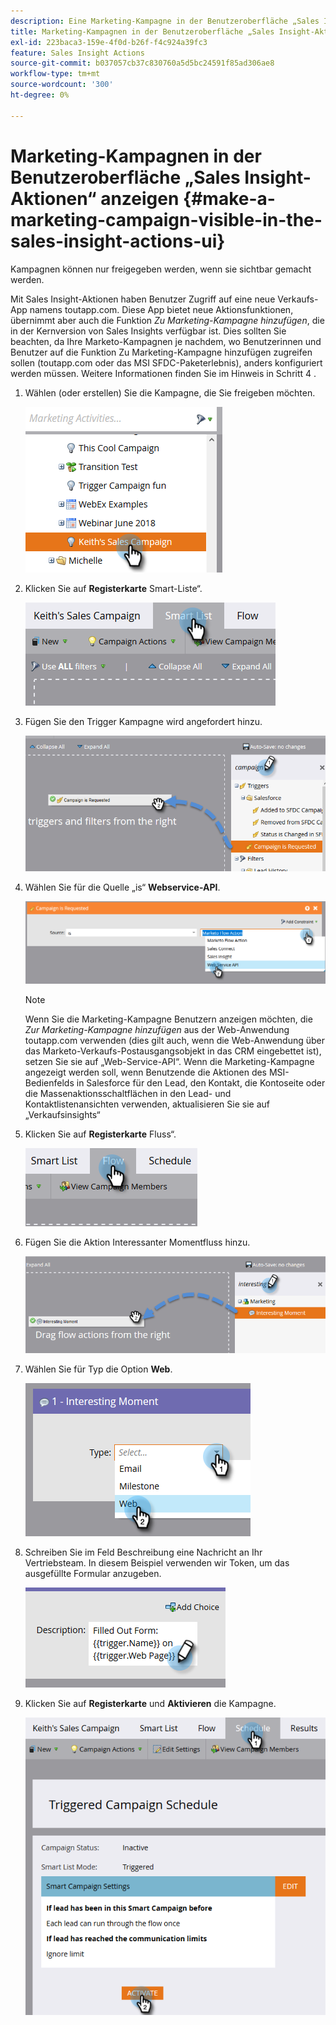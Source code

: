 ```yaml
---
description: Eine Marketing-Kampagne in der Benutzeroberfläche „Sales Insight-Aktionen“ sichtbar machen - Marketo-Dokumente - Produktdokumentation
title: Marketing-Kampagnen in der Benutzeroberfläche „Sales Insight-Aktionen“ anzeigen
exl-id: 223baca3-159e-4f0d-b26f-f4c924a39fc3
feature: Sales Insight Actions
source-git-commit: b037057cb37c830760a5d5bc24591f85ad306ae8
workflow-type: tm+mt
source-wordcount: '300'
ht-degree: 0%

---
```


# Marketing-Kampagnen in der Benutzeroberfläche „Sales Insight-Aktionen“ anzeigen {#make-a-marketing-campaign-visible-in-the-sales-insight-actions-ui}

Kampagnen können nur freigegeben werden, wenn sie sichtbar gemacht werden.

Mit Sales Insight-Aktionen haben Benutzer Zugriff auf eine neue Verkaufs-App namens toutapp.com. Diese App bietet neue Aktionsfunktionen, übernimmt aber auch die Funktion _Zu Marketing-Kampagne hinzufügen_, die in der Kernversion von Sales Insights verfügbar ist. Dies sollten Sie beachten, da Ihre Marketo-Kampagnen je nachdem, wo Benutzerinnen und Benutzer auf die Funktion Zu Marketing-Kampagne hinzufügen zugreifen sollen (toutapp.com oder das MSI SFDC-Paketerlebnis), anders konfiguriert werden müssen. Weitere Informationen finden Sie im Hinweis in Schritt 4 .

1. Wählen (oder erstellen) Sie die Kampagne, die Sie freigeben möchten.

   ![](assets/make-a-marketing-campaign-visible-sia-1.png)

1. Klicken Sie auf **Registerkarte** Smart-Liste“.

   ![](assets/make-a-marketing-campaign-visible-sia-2.png)

1. Fügen Sie den Trigger Kampagne wird angefordert hinzu.

   ![](assets/make-a-marketing-campaign-visible-sia-3.png)

1. Wählen Sie für die Quelle „is“ **Webservice-API**.

   ![](assets/make-a-marketing-campaign-visible-sia-4.png)

   >[!NOTE]
   >
   >Wenn Sie die Marketing-Kampagne Benutzern anzeigen möchten, die _Zur Marketing-Kampagne hinzufügen_ aus der Web-Anwendung toutapp.com verwenden (dies gilt auch, wenn die Web-Anwendung über das Marketo-Verkaufs-Postausgangsobjekt in das CRM eingebettet ist), setzen Sie sie auf „Web-Service-API“. Wenn die Marketing-Kampagne angezeigt werden soll, wenn Benutzende die Aktionen des MSI-Bedienfelds in Salesforce für den Lead, den Kontakt, die Kontoseite oder die Massenaktionsschaltflächen in den Lead- und Kontaktlistenansichten verwenden, aktualisieren Sie sie auf „Verkaufsinsights“

1. Klicken Sie auf **Registerkarte** Fluss“.

   ![](assets/make-a-marketing-campaign-visible-sia-5.png)

1. Fügen Sie die Aktion Interessanter Momentfluss hinzu.

   ![](assets/make-a-marketing-campaign-visible-sia-6.png)

1. Wählen Sie für Typ die Option **Web**.

   ![](assets/make-a-marketing-campaign-visible-sia-7.png)

1. Schreiben Sie im Feld Beschreibung eine Nachricht an Ihr Vertriebsteam. In diesem Beispiel verwenden wir Token, um das ausgefüllte Formular anzugeben.

   ![](assets/make-a-marketing-campaign-visible-sia-8.png)

1. Klicken Sie auf **Registerkarte** und **Aktivieren** die Kampagne.

   ![](assets/make-a-marketing-campaign-visible-sia-9.png)
